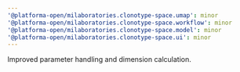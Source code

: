 ```yaml
---
'@platforma-open/milaboratories.clonotype-space.umap': minor
'@platforma-open/milaboratories.clonotype-space.workflow': minor
'@platforma-open/milaboratories.clonotype-space.model': minor
'@platforma-open/milaboratories.clonotype-space.ui': minor
---
```


Improved parameter handling and dimension calculation.
